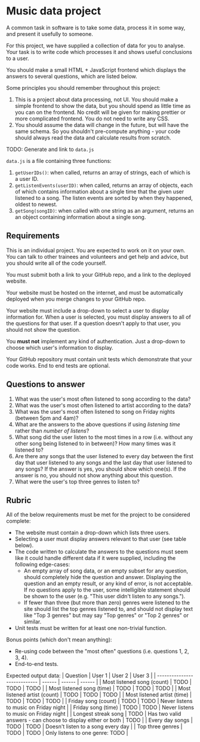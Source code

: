 # Music data project

A common task in software is to take some data, process it in some way, and present it usefully to someone.

For this project, we have supplied a collection of data for you to analyse. Your task is to write code which processes it and shows useful conclusions to a user.

You should make a small HTML + JavaScript frontend which displays the answers to several questions, which are listed below.

Some principles you should remember throughout this project:
1. This is a project about data processing, not UI. You should make a simple frontend to show the data, but you should spend as little time as you can on the frontend. No credit will be given for making prettier or more complicated frontend. You do not need to write any CSS.
2. You should assume the data will change in the future, but will have the same schema. So you shouldn't pre-compute anything - your code should always read the data and calculate results from scratch.

TODO: Generate and link to `data.js`

`data.js` is a file containing three functions:
1. `getUserIDs()`: when called, returns an array of strings, each of which is a user ID.
1. `getListenEvents(userID)`: when called, returns an array of objects, each of which contains information about a single time that the given user listened to a song. The listen events are sorted by when they happened, oldest to newest.
2. `getSong(songID)`: when called with one string as an argument, returns an an object containing information about a single song.

## Requirements

This is an individual project. You are expected to work on it on your own. You can talk to other trainees and volunteers and get help and advice, but you should write all of the code yourself.

You must submit both a link to your GitHub repo, and a link to the deployed website.

Your website must be hosted on the internet, and must be automatically deployed when you merge changes to your GitHub repo.

Your website must include a drop-down to select a user to display information for. When a user is selected, you must display answers to all of the questions for that user. If a question doesn't apply to that user, you should not show the question.

You **must not** implement any kind of authentication. Just a drop-down to choose which user's information to display.

Your GitHub repository must contain unit tests which demonstrate that your code works. End to end tests are optional.

## Questions to answer

1. What was the user's most often listened to song according to the data?
2. What was the user's most often listened to artist according to the data?
3. What was the user's most often listened to song on Friday nights (between 5pm and 4am)?
4. What are the answers to the above questions if using _listening time_ rather than _number of listens_?
5. What song did the user listen to the most times in a row (i.e. without any other song being listened to in between)? How many times was it listened to?
6. Are there any songs that the user listened to every day between the first day that user listened to any songs and the last day that user listened to any songs? If the answer is yes, you should show which one(s). If the answer is no, you should not show anything about this question.
7. What were the user's top three genres to listen to?

## Rubric

All of the below requirements must be met for the project to be considered complete:

* The website must contain a drop-down which lists three users.
* Selecting a user must display answers relevant to that user (see table below).
* The code written to calculate the answers to the questions must seem like it could handle different data if it were supplied, including the following edge-cases:
  * An empty array of song data, or an empty subset for any question, should completely hide the question and answer. Displaying the question and an empty result, or any kind of error, is not acceptable. If no questions apply to the user, some intelligible statement should be shown to the user (e.g. "This user didn't listen to any songs.").
  * If fewer than three (but more than zero) genres were listened to the site should list the top genres listened to, and should not display text like "Top 3 genres" but may say "Top genres" or "Top 2 genres" or similar.
* Unit tests must be written for at least one non-trivial function.

Bonus points (which don't mean anything):

* Re-using code between the "most often" questions (i.e. questions 1, 2, 3, 4).
* End-to-end tests.


Expected output data:
| Question                     | User 1 | User 2 | User 3 |
| ---------------------------- | ------ | ------ | ------ |
| Most listened song (count)   | TODO   | TODO   | TODO   |
| Most listened song (time)    | TODO   | TODO   | TODO   |
| Most listened artist (count) | TODO   | TODO   | TODO   |
| Most listened artist (time)  | TODO   | TODO   | TODO   |
| Friday song (count)          | TODO   | TODO   | Never listens to music on Friday night |
| Friday song (time)           | TODO   | TODO   | Never listens to music on Friday night |
| Longest streak song          | TODO   | Has two valid answers - can choose to display either or both | TODO |
| Every day songs              | TODO   | TODO   | Doesn't listen to a song every day |
| Top three genres             | TODO   | TODO   | Only listens to one genre: TODO |
